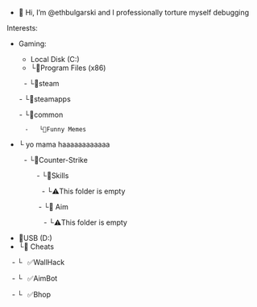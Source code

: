 - 👋 Hi, I’m @ethbulgarski and I professionally torture myself debugging

Interests:
 - Gaming:
 
   -   Local Disk (C:)
   -   └📁Program Files (x86)
  
      ⠀-   └📁steam
 
⠀      ⠀-        └📁steamapps
  
⠀      ⠀-       └📁common

         -   └📁Funny Memes
 
 - └ yo mama haaaaaaaaaaaa
  
   ⠀-  └📁Counter-Strike
  
⠀⠀   ⠀ ⠀⠀-   └📁Skills

⠀⠀   ⠀⠀⠀ ⠀-  └⚠️This folder is empty

⠀ ⠀ ⠀⠀ ⠀-  └📁 Aim

⠀ ⠀⠀ ⠀ ⠀⠀-   └⚠️This folder is empty

   -   📁USB (D:)
   -   └📁 Cheats
  
   ⠀-  └⠀✅WallHack
  
   ⠀-  └⠀✅AimBot
  
   ⠀-  └⠀✅Bhop
